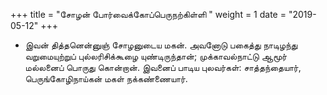 ﻿+++
title = "சோழன் போர்வைக்கோப்பெருநற்கிள்ளி  "
weight = 1
date = "2019-05-12"
+++


-  இவன் தித்தனென்னுஞ் சோழனுடைய மகன். அவனோடு பகைத்து நாடிழந்து வறுமையுற்றுப் புல்லரிசிக்கூழை யுண்டிருந்தான்; முக்காவல்நாட்டு ஆமூர் மல்லனைப் பொருது கொன்றான். இவனைப் பாடிய புலவர்கள்: சாத்தந்தையார், பெருங்கோழிநாய்கன் மகள் நக்கண்ணையார். 
  
